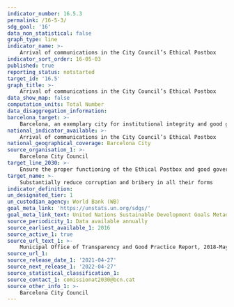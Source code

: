 ```yaml
---
indicator_number: 16.5.3
permalink: /16-5-3/
sdg_goal: '16'
data_non_statistical: false
graph_type: line
indicator_name: >-
    Arrival of communications in the City Council’s Ethical Postbox
indicator_sort_order: 16-05-03
published: true
reporting_status: notstarted
target_id: '16.5'
graph_title: >-
    Arrival of communications in the City Council’s Ethical Postbox
data_show_map: false
computation_units: Total Number
data_disaggregation_information:
barcelona_target: >-
    Barcelona, an exemplary city for institutional integrity and good governance
national_indicator_available: >-
    Arrival of communications in the City Council’s Ethical Postbox
national_geographical_coverage: Barcelona City
source_organisation_1: >-
    Barcelona City Council
target_line_2030: >-
    Ensure the proper functioning of the Ethical Postbox and good governance. Target value 2030: To be determined
target_name: >-
    Substantially reduce corruption and bribery in all their forms
indicator_definition:
un_designated_tier: 1
un_custodian_agency: World Bank (WB)
goal_meta_link: 'https://unstats.un.org/sdgs/'
goal_meta_link_text: United Nations Sustainable Development Goals Metadata (pdf 894kB)
source_periodicity_1: Data available annually
source_earliest_available_1: 2016
source_active_1: true
source_url_text_1: >-
    Municipal Office of Transparency and Good Practice Report, 2018-May 2019
source_url_1: 
source_release_date_1: '2021-04-27'
source_next_release_1: '2022-04-27'
source_statistical_classification_1: 
source_contact_1: comissionat2030@bcn.cat
source_other_info_1: >-
    Barcelona City Council
---
```

